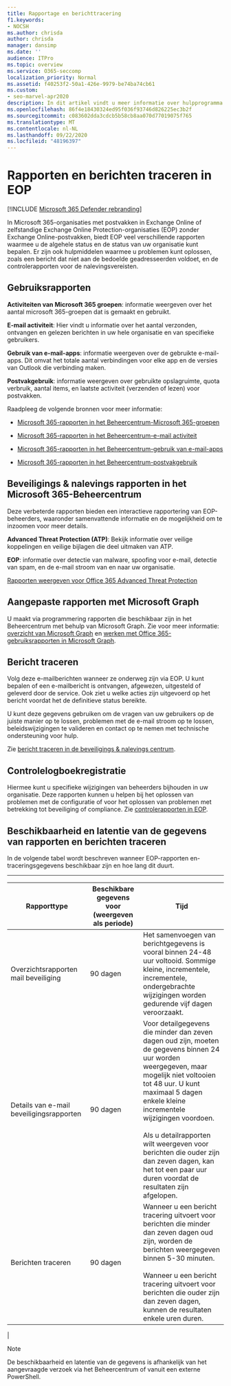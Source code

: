 ```yaml
---
title: Rapportage en berichttracering
f1.keywords:
- NOCSH
ms.author: chrisda
author: chrisda
manager: dansimp
ms.date: ''
audience: ITPro
ms.topic: overview
ms.service: O365-seccomp
localization_priority: Normal
ms.assetid: f40253f2-50a1-426e-9979-be74ba74cb61
ms.custom:
- seo-marvel-apr2020
description: In dit artikel vindt u meer informatie over hulpprogramma's voor het oplossen van rapporten die beschikbaar zijn voor Microsoft Exchange Online Protection (EOP)-beheerders.
ms.openlocfilehash: 86f4e18430324ed95f036f93746d826225ec3b2f
ms.sourcegitcommit: c083602dda3cdcb5b58cb8aa070d77019075f765
ms.translationtype: MT
ms.contentlocale: nl-NL
ms.lasthandoff: 09/22/2020
ms.locfileid: "48196397"
---
```

# <a name="reporting-and-message-trace-in-eop"></a>Rapporten en berichten traceren in EOP

[!INCLUDE [Microsoft 365 Defender rebranding](../includes/microsoft-defender-for-office.md)]


In Microsoft 365-organisaties met postvakken in Exchange Online of zelfstandige Exchange Online Protection-organisaties (EOP) zonder Exchange Online-postvakken, biedt EOP veel verschillende rapporten waarmee u de algehele status en de status van uw organisatie kunt bepalen. Er zijn ook hulpmiddelen waarmee u problemen kunt oplossen, zoals een bericht dat niet aan de bedoelde geadresseerden voldoet, en de controlerapporten voor de nalevingsvereisten.

## <a name="usage-reports"></a>Gebruiksrapporten

**Activiteiten van Microsoft 365 groepen**: informatie weergeven over het aantal microsoft 365-groepen dat is gemaakt en gebruikt.

**E-mail activiteit**: Hier vindt u informatie over het aantal verzonden, ontvangen en gelezen berichten in uw hele organisatie en van specifieke gebruikers.

**Gebruik van e-mail-apps**: informatie weergeven over de gebruikte e-mail-apps. Dit omvat het totale aantal verbindingen voor elke app en de versies van Outlook die verbinding maken.

**Postvakgebruik**: informatie weergeven over gebruikte opslagruimte, quota verbruik, aantal items, en laatste activiteit (verzenden of lezen) voor postvakken.

Raadpleeg de volgende bronnen voor meer informatie:

- [Microsoft 365-rapporten in het Beheercentrum-Microsoft 365-groepen](https://docs.microsoft.com/microsoft-365/admin/activity-reports/office-365-groups)

- [Microsoft 365-rapporten in het Beheercentrum-e-mail activiteit](https://docs.microsoft.com/microsoft-365/admin/activity-reports/email-activity)

- [Microsoft 365-rapporten in het Beheercentrum-gebruik van e-mail-apps](https://docs.microsoft.com/microsoft-365/admin/activity-reports/email-apps-usage)

- [Microsoft 365-rapporten in het Beheercentrum-postvakgebruik](https://docs.microsoft.com/microsoft-365/admin/activity-reports/mailbox-usage)

## <a name="security--compliance-reports-in-the-microsoft-365-admin-center"></a>Beveiligings & nalevings rapporten in het Microsoft 365-Beheercentrum

Deze verbeterde rapporten bieden een interactieve rapportering van EOP-beheerders, waaronder samenvattende informatie en de mogelijkheid om te inzoomen voor meer details.

**Advanced Threat Protection (ATP)**: Bekijk informatie over veilige koppelingen en veilige bijlagen die deel uitmaken van ATP.

**EOP**: informatie over detectie van malware, spoofing voor e-mail, detectie van spam, en de e-mail stroom van en naar uw organisatie.

[Rapporten weergeven voor Office 365 Advanced Threat Protection](view-reports-for-atp.md)

## <a name="custom-reports-using-microsoft-graph"></a>Aangepaste rapporten met Microsoft Graph

U maakt via programmering rapporten die beschikbaar zijn in het Beheercentrum met behulp van Microsoft Graph. Zie voor meer informatie: [overzicht van Microsoft Graph](https://docs.microsoft.com/graph/overview) en [werken met Office 365-gebruiksrapporten in Microsoft Graph](https://docs.microsoft.com/graph/api/resources/report).

## <a name="message-trace"></a>Bericht traceren

Volg deze e-mailberichten wanneer ze onderweg zijn via EOP. U kunt bepalen of een e-mailbericht is ontvangen, afgewezen, uitgesteld of geleverd door de service. Ook ziet u welke acties zijn uitgevoerd op het bericht voordat het de definitieve status bereikte.

U kunt deze gegevens gebruiken om de vragen van uw gebruikers op de juiste manier op te lossen, problemen met de e-mail stroom op te lossen, beleidswijzigingen te valideren en contact op te nemen met technische ondersteuning voor hulp.

Zie [bericht traceren in de beveiligings & nalevings centrum](message-trace-scc.md).

## <a name="audit-logging"></a>Controlelogboekregistratie

Hiermee kunt u specifieke wijzigingen van beheerders bijhouden in uw organisatie. Deze rapporten kunnen u helpen bij het oplossen van problemen met de configuratie of voor het oplossen van problemen met betrekking tot beveiliging of compliance. Zie [controlerapporten in EOP](auditing-reports-in-eop.md).

## <a name="reporting-and-message-trace-data-availability-and-latency"></a>Beschikbaarheid en latentie van de gegevens van rapporten en berichten traceren

In de volgende tabel wordt beschreven wanneer EOP-rapporten en-traceringsgegevens beschikbaar zijn en hoe lang dit duurt.

****

|Rapporttype|Beschikbare gegevens voor (weergeven als periode)|Tijd|
|---|---|---|
|Overzichtsrapporten mail beveiliging|90 dagen|Het samenvoegen van berichtgegevens is vooral binnen 24-48 uur voltooid. Sommige kleine, incrementele, incrementele, ondergebrachte wijzigingen worden gedurende vijf dagen veroorzaakt.|
|Details van e-mail beveiligingsrapporten|90 dagen|Voor detailgegevens die minder dan zeven dagen oud zijn, moeten de gegevens binnen 24 uur worden weergegeven, maar mogelijk niet voltooien tot 48 uur. U kunt maximaal 5 dagen enkele kleine incrementele wijzigingen voordoen. <br/><br/> Als u detailrapporten wilt weergeven voor berichten die ouder zijn dan zeven dagen, kan het tot een paar uur duren voordat de resultaten zijn afgelopen.|
|Berichten traceren|90 dagen|Wanneer u een bericht tracering uitvoert voor berichten die minder dan zeven dagen oud zijn, worden de berichten weergegeven binnen 5-30 minuten.<br/><br/> Wanneer u een bericht tracering uitvoert voor berichten die ouder zijn dan zeven dagen, kunnen de resultaten enkele uren duren.|
|

> [!NOTE]
> De beschikbaarheid en latentie van de gegevens is afhankelijk van het aangevraagde verzoek via het Beheercentrum of vanuit een externe PowerShell.
